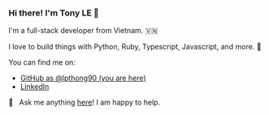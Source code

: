 ### Hi there! I'm Tony LE 👋

I'm a full-stack developer from Vietnam. 🇻🇳

I love to build things with Python, Ruby, Typescript, Javascript, and more. 🤖

You can find me on:
* [GitHub as @lpthong90 (you are here)](https://github.com/lpthong90)
* [LinkedIn](https://linkedin.com/in/lpthong90)

💬 &nbsp; Ask me anything [here](https://github.com/lpthong90/lpthong90/issues/1)! I am happy to help.


<!--
**ThongLe/ThongLe** is a ✨ _special_ ✨ repository because its `README.md` (this file) appears on your GitHub profile.

Here are some ideas to get you started:

- 🔭 I’m currently working on ...
- 🌱 I’m currently learning ...
- 👯 I’m looking to collaborate on ...
- 🤔 I’m looking for help with ...
- 💬 Ask me about ...
- 📫 How to reach me: ...
- 😄 Pronouns: ...
- ⚡ Fun fact: ...
-->
